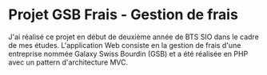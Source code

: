 # Projet GSB Frais - Gestion de frais

J'ai réalisé ce projet en début de deuxième année de BTS SIO dans le cadre de mes études.
L'application Web consiste en la gestion de frais d'une entreprise nommée Galaxy Swiss Bourdin (GSB) et a été réalisée en PHP avec un pattern d'architecture MVC.
